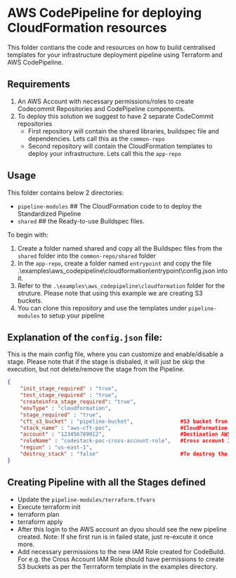 # AWS CodePipeline for deploying CloudFormation resources
This folder contians the code and resources on how to build centralised templates for your infrastructure deployment pipeline using Terraform and AWS CodePipeline.

## Requirements
1. An AWS Account with necessary permissions/roles to create Codecommit Repositories and CodePipeline components.
2. To deploy this solution we suggest to have 2 separate CodeCommit repositories
     * First repository will contain the shared libraries, buildspec file and dependencies. Lets call this as the `common-repo`
     * Second repository will contain the CloudFormation templates to deploy your infrastructure. Lets call this the `app-repo`

## Usage
This folder contains below 2 directories:
 * `pipeline-modules`   ## The CloudFormation code to to deploy the Standardized Pipeline
 * `shared`             ## the Ready-to-use Buildspec files.

To begin with:
1. Create a folder named shared and copy all the Buildspec files from the `shared` folder into the `common-repo/shared` folder
2. In the `app-repo`, create a folder named `entrypoint` and copy the file .\examples\aws_codepipeline\cloudformation\entrypoint\config.json into it.
3. Refer to the `.\examples\aws_codepipeline\cloudformation` folder for the struture. Please note that using this example we are creating S3 buckets.
4. You can clone this repository and use the templates under `pipeline-modules` to setup your pipeline


## Explanation of the `config.json` file:
This is the main config file, where you can customize and enable/disable a stage. Please note that if the stage is disbaled, it will just be skip the execution, but not delete/remove the stage from the Pipeline.
```json
{
    "init_stage_required" : "true",
    "test_stage_required" : "true",
    "createinfra_stage_required": "true",
    "envType" : "cloudformation",
    "stage_required" : "true",
    "cft_s3_bucket" : "pipeline-bucket",               #S3 bucket from the destination account to keep CFT templates
    "stack_name" : "aws-cft-poc",                      #CloudFormation stack name
    "account" : "123456789012",                        #Destination AWS account to deploy stack
    "roleName" : "codestack-poc-cross-account-role",   #Cross account IAM role name
    "region" : "us-east-1",
    "destroy_stack" : "false"                          #To destroy the provisioned stack this value set to be "true"
}
```

## Creating Pipeline with all the Stages defined
* Update the `pipeline-modules/terraform.tfvars` 
* Execute terraform init
* terraform plan
* terraform apply
* After this login to the AWS account an dyou should see the new pipeline created. Note: If she first run is in failed state, just re-excute it once more.
* Add necessary permissions to the new IAM Role created for CodeBuild. For e.g. the Cross Account IAM Role should have permissions to create S3 buckets as per the Terrraform template in the examples directory.

